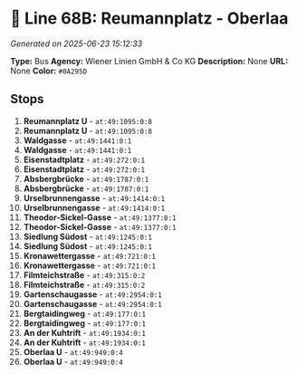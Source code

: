 # 🚌 Line 68B: Reumannplatz - Oberlaa

*Generated on 2025-06-23 15:12:33*

**Type:** Bus
**Agency:** Wiener Linien GmbH & Co KG
**Description:** None
**URL:** None
**Color:** `#0A295D`

## Stops

1. **Reumannplatz U** - `at:49:1095:0:8`
2. **Reumannplatz U** - `at:49:1095:0:8`
3. **Waldgasse** - `at:49:1441:0:1`
4. **Waldgasse** - `at:49:1441:0:1`
5. **Eisenstadtplatz** - `at:49:272:0:1`
6. **Eisenstadtplatz** - `at:49:272:0:1`
7. **Absbergbrücke** - `at:49:1787:0:1`
8. **Absbergbrücke** - `at:49:1787:0:1`
9. **Urselbrunnengasse** - `at:49:1414:0:1`
10. **Urselbrunnengasse** - `at:49:1414:0:1`
11. **Theodor-Sickel-Gasse** - `at:49:1377:0:1`
12. **Theodor-Sickel-Gasse** - `at:49:1377:0:1`
13. **Siedlung Südost** - `at:49:1245:0:1`
14. **Siedlung Südost** - `at:49:1245:0:1`
15. **Kronawettergasse** - `at:49:721:0:1`
16. **Kronawettergasse** - `at:49:721:0:1`
17. **Filmteichstraße** - `at:49:315:0:2`
18. **Filmteichstraße** - `at:49:315:0:2`
19. **Gartenschaugasse** - `at:49:2954:0:1`
20. **Gartenschaugasse** - `at:49:2954:0:1`
21. **Bergtaidingweg** - `at:49:177:0:1`
22. **Bergtaidingweg** - `at:49:177:0:1`
23. **An der Kuhtrift** - `at:49:1934:0:1`
24. **An der Kuhtrift** - `at:49:1934:0:1`
25. **Oberlaa U** - `at:49:949:0:4`
26. **Oberlaa U** - `at:49:949:0:4`